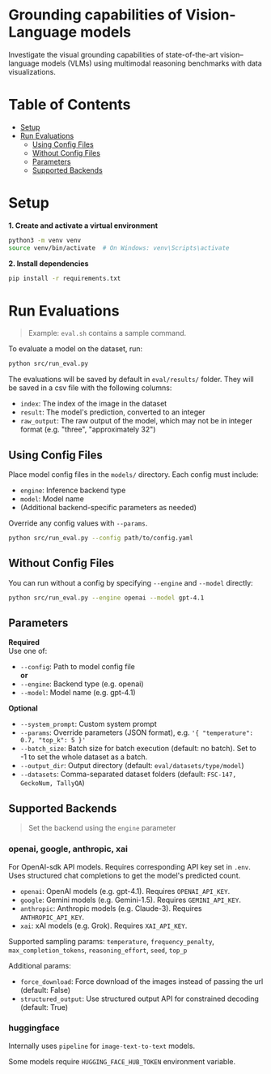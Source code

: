 # Grounding capabilities of Vision-Language models
Investigate the visual grounding capabilities of state-of-the-art vision–language models (VLMs) using multimodal reasoning benchmarks with data visualizations.

# Table of Contents
- [Setup](#setup)
- [Run Evaluations](#run-evaluations)
  - [Using Config Files](#using-config-files)
  - [Without Config Files](#without-config-files)
  - [Parameters](#parameters)
  - [Supported Backends](#supported-backends)


# Setup

**1. Create and activate a virtual environment**

```bash
python3 -m venv venv
source venv/bin/activate  # On Windows: venv\Scripts\activate
```

**2. Install dependencies**

```bash
pip install -r requirements.txt
```

# Run Evaluations

> Example: `eval.sh` contains a sample command.

To evaluate a model on the dataset, run:

```bash
python src/run_eval.py
```

The evaluations will be saved by default in `eval/results/` folder. They will be saved in a csv file with the following columns:
- `index`: The index of the image in the dataset
- `result`: The model's prediction, converted to an integer
- `raw_output`: The raw output of the model, which may not be in integer format (e.g. "three", "approximately 32")

## Using Config Files

Place model config files in the `models/` directory. Each config must include:

- `engine`: Inference backend type
- `model`: Model name  
- (Additional backend-specific parameters as needed)

Override any config values with `--params`.

```bash
python src/run_eval.py --config path/to/config.yaml
```

## Without Config Files

You can run without a config by specifying `--engine` and `--model` directly:

```bash
python src/run_eval.py --engine openai --model gpt-4.1
```

## Parameters

**Required**  
Use one of:  
- `--config`: Path to model config file  
**or**  
- `--engine`: Backend type (e.g. openai)
- `--model`: Model name (e.g. gpt-4.1)

**Optional**  
- `--system_prompt`: Custom system prompt  
- `--params`: Override parameters (JSON format), e.g. `'{ "temperature": 0.7, "top_k": 5 }'`  
- `--batch_size`: Batch size for batch execution (default: no batch). Set to -1 to set the whole dataset as a batch.
- `--output_dir`: Output directory (default: `eval/datasets/type/model`)  
- `--datasets`: Comma-separated dataset folders (default: `FSC-147, GeckoNum, TallyQA`)


## Supported Backends
> Set the backend using the `engine` parameter

### openai, google, anthropic, xai

For OpenAI-sdk API models. Requires corresponding API key set in `.env`. Uses structured chat completions to get the model's predicted count.
- `openai`: OpenAI models (e.g. gpt-4.1). Requires `OPENAI_API_KEY`.
- `google`: Gemini models (e.g. Gemini-1.5). Requires `GEMINI_API_KEY`.
- `anthropic`: Anthropic models (e.g. Claude-3). Requires `ANTHROPIC_API_KEY`.
- `xai`: xAI models (e.g. Grok). Requires `XAI_API_KEY`.

Supported sampling params:
`temperature`, `frequency_penalty`, `max_completion_tokens`, `reasoning_effort`, `seed`, `top_p`

Additional params:
- `force_download`: Force download of the images instead of passing the url (default: False)
- `structured_output`: Use structured output API for constrained decoding (default: True)

### huggingface

Internally uses `pipeline` for `image-text-to-text` models. 

Some models require `HUGGING_FACE_HUB_TOKEN` environment variable.